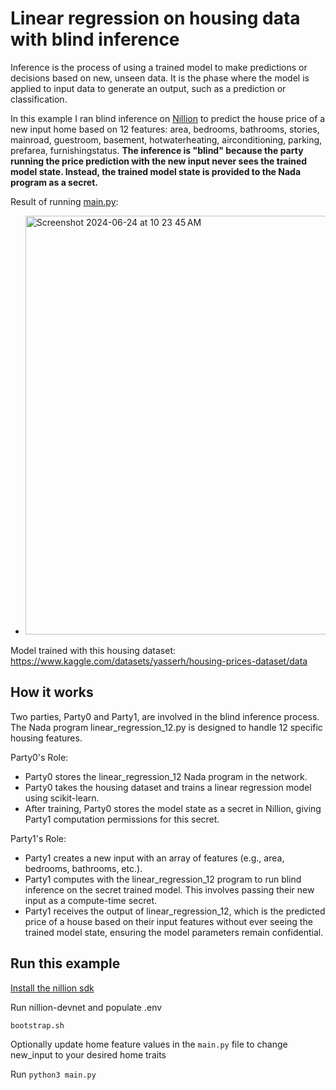 # Linear regression on housing data with blind inference

Inference is the process of using a trained model to make predictions or decisions based on new, unseen data. It is the phase where the model is applied to input data to generate an output, such as a prediction or classification.

In this example I ran blind inference on [Nillion](https://docs.nillion.com) to predict the house price of a new input home based on 12 features: area, bedrooms, bathrooms, stories, mainroad, guestroom, basement, hotwaterheating, airconditioning, parking, prefarea, furnishingstatus. **The inference is "blind" because the party running the price prediction with the new input never sees the trained model state. Instead, the trained model state is provided to the Nada program as a secret.**

Result of running [main.py](./main.py):

- <img width="670" alt="Screenshot 2024-06-24 at 10 23 45 AM" src="https://github.com/oceans404/nada-linear-regression-housing/assets/91382964/5920575d-d2ba-4805-99b2-dd303261eeda">

Model trained with this housing dataset: https://www.kaggle.com/datasets/yasserh/housing-prices-dataset/data

## How it works

Two parties, Party0 and Party1, are involved in the blind inference process. The Nada program linear_regression_12.py is designed to handle 12 specific housing features. 

Party0's Role:
  - Party0 stores the linear_regression_12 Nada program in the network.
  - Party0 takes the housing dataset and trains a linear regression model using scikit-learn.
  - After training, Party0 stores the model state as a secret in Nillion, giving Party1 computation permissions for this secret.

Party1's Role:
  - Party1 creates a new input with an array of features (e.g., area, bedrooms, bathrooms, etc.).
  - Party1 computes with the linear_regression_12 program to run blind inference on the secret trained model. This involves passing their new input as a compute-time secret.
  - Party1 receives the output of linear_regression_12, which is the predicted price of a house based on their input features without ever seeing the trained model state, ensuring the model parameters remain confidential.

## Run this example

[Install the nillion sdk](https://docs.nillion.com/nillion-sdk-and-tools#installation)

Run nillion-devnet and populate .env

```
bootstrap.sh
```

Optionally update home feature values in the `main.py` file to change new_input to your desired home traits

Run `python3 main.py`
